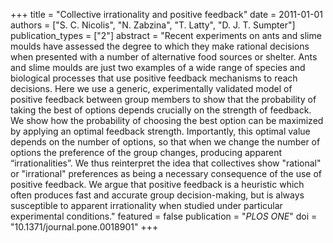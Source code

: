 +++
title = "Collective irrationality and positive feedback"
date = 2011-01-01
authors = ["S. C. Nicolis", "N. Zabzina", "T. Latty", "D. J. T. Sumpter"]
publication_types = ["2"]
abstract = "Recent experiments on ants and slime moulds have assessed the degree to which they make rational decisions when presented with a number of alternative food sources or shelter. Ants and slime moulds are just two examples of a wide range of species and biological processes that use positive feedback mechanisms to reach decisions. Here we use a generic, experimentally validated model of positive feedback between group members to show that the probability of taking the best of  options depends crucially on the strength of feedback. We show how the probability of choosing the best option can be maximized by applying an optimal feedback strength. Importantly, this optimal value depends on the number of options, so that when we change the number of options the preference of the group changes, producing apparent “irrationalities”. We thus reinterpret the idea that collectives show \"rational\" or \"irrational\" preferences as being a necessary consequence of the use of positive feedback. We argue that positive feedback is a heuristic which often produces fast and accurate group decision-making, but is always susceptible to apparent irrationality when studied under particular experimental conditions."
featured = false
publication = "*PLOS ONE*"
doi = "10.1371/journal.pone.0018901"
+++

